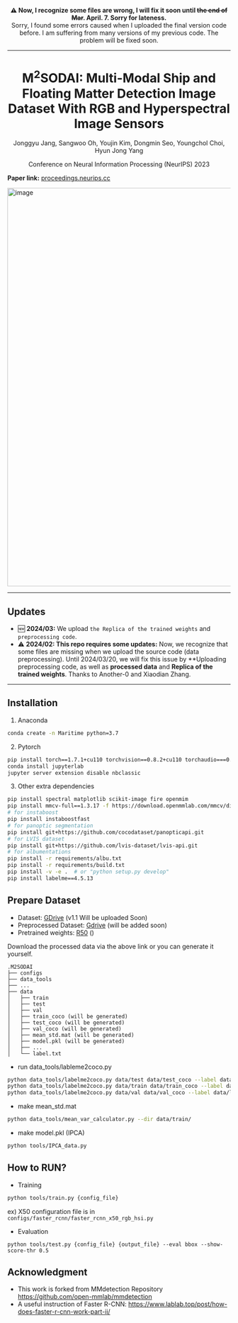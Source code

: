 <p align="center"> 
  <b>⚠️ Now, I recognize some files are wrong, I will fix it soon until <del>the end of Mar</del>. April. 7. Sorry for lateness. </b> <br>
  Sorry, I found some errors caused when I uploaded the final version code before. I am suffering from many versions of my previous code. The problem will be fixed soon.
</p>

---

<h1 align="center"> M<sup>2</sup>SODAI: Multi-Modal Ship and Floating Matter Detection Image Dataset With RGB and Hyperspectral Image Sensors
</h1>

<p align="center">
  Jonggyu Jang, Sangwoo Oh, Youjin Kim, Dongmin Seo, Youngchol Choi, Hyun Jong Yang
</p>

<p align="center">
  Conference on Neural Information Processing (NeurIPS) 2023
</p>

**Paper link:** [proceedings.neurips.cc](https://proceedings.neurips.cc/paper_files/paper/2023/hash/a8757b889350a3782b384a3ec0dfbae9-Abstract-Datasets_and_Benchmarks.html)

<img width="900" alt="image" src="https://github.com/jonggyujang0123/M2SODAI/assets/88477912/fb42288e-1662-469d-a72d-6e3ed46fc394">

---

## Updates

- 🆕 **2024/03:** We upload `the Replica of the trained weights` and `preprocessing code`. 
- ⚠️ **2024/02: This repo requires some updates:** Now, we recognize that some files are missing when we upload the source code (data preprocessing). Until 2024/03/20, we will fix this issue by **Uploading preprocessing code, as well as **processed data** and **Replica of the trained weights**. Thanks to Another-0 and Xiaodian Zhang.

--- 

## Installation

1. Anaconda

```bash
conda create -n Maritime python=3.7
```

2. Pytorch

```bash
pip install torch==1.7.1+cu110 torchvision==0.8.2+cu110 torchaudio===0.7.2 -f https://download.pytorch.org/whl/torch_stable.html
conda install jupyterlab
jupyter server extension disable nbclassic
```

3. Other extra dependencies

```bash
pip install spectral matplotlib scikit-image fire openmim
pip install mmcv-full==1.3.17 -f https://download.openmmlab.com/mmcv/dist/cu110/torch1.7/index.html
# for instaboost
pip install instaboostfast
# for panoptic segmentation
pip install git+https://github.com/cocodataset/panopticapi.git
# for LVIS dataset
pip install git+https://github.com/lvis-dataset/lvis-api.git
# for albumentations
pip install -r requirements/albu.txt
pip install -r requirements/build.txt
pip install -v -e .  # or "python setup.py develop"
pip install labelme==4.5.13
```

## Prepare Dataset

- Dataset: [GDrive]() (v1.1 Will be uploaded Soon)
- Preprocessed Dataset: [Gdrive]() (will be added soon)
- Pretrained weights: [R50]() ()

Download the processed data via the above link or you can generate it yourself.

```
.M2SODAI
├── configs
├── data_tools
├── ...
├── data
│   ├── train
│   ├── test
│   ├── val
│   ├── train_coco (will be generated)
│   ├── test_coco (will be generated)
│   ├── val_coco (will be generated)
│   ├── mean_std.mat (will be generated)
│   ├── model.pkl (will be generated)
│   ├── ...
│   └── label.txt
```


- run data_tools/lableme2coco.py 

```bash
python data_tools/labelme2coco.py data/test data/test_coco --label data/label.txt
python data_tools/labelme2coco.py data/train data/train_coco --label data/label.txt
python data_tools/labelme2coco.py data/val data/val_coco --label data/label.txt
```

- make mean_std.mat

```bash
python data_tools/mean_var_calculator.py --dir data/train/
```

- make model.pkl (IPCA)

```bash
python tools/IPCA_data.py
```


## How to RUN?

- Training

```bash
python tools/train.py {config_file} 
```

ex) X50 configuration file is in `configs/faster_rcnn/faster_rcnn_x50_rgb_hsi.py`

- Evaluation

~~~
python tools/test.py {config_file} {output_file} --eval bbox --show-score-thr 0.5
~~~


## Acknowledgment 

- This work is forked from MMdetection Repository https://github.com/open-mmlab/mmdetection
- A useful instruction of Faster R-CNN: https://www.lablab.top/post/how-does-faster-r-cnn-work-part-ii/
